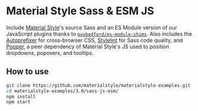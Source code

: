 # Material Style Sass & ESM JS

Include [Material Style](https://materialstyle.github.io)'s source Sass and an ES Module version of our JavaScript plugins thanks to [`guybedford/es-module-shims`](https://github.com/guybedford/es-module-shims). Also includes the [Autoprefixer](https://github.com/postcss/autoprefixer) for cross-browser CSS, [Stylelint](https://stylelint.io) for Sass code quality, and [Popper](https://popper.js.org), a peer dependency of Material Style's JS used to position dropdowns, popovers, and tooltips.

## How to use

```sh
git clone https://github.com/materialstyle/materialstyle-examples.git
cd materialstyle-examples/3.0/sass-js-esm/
npm install
npm start
```
